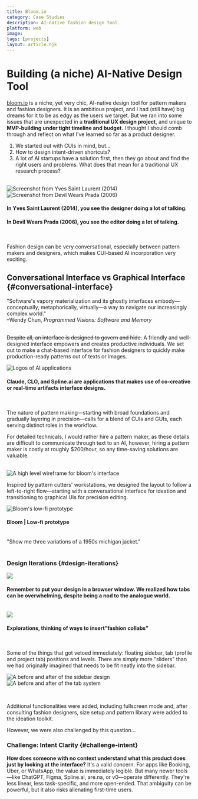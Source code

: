 ```yaml
---
title: Bloom.io
category: Case Studies
description: AI-native fashion design tool.
platform: web
image: 
tags: [projects]
layout: article.njk
---
```


# Building (a niche) AI-Native Design Tool

[bloom.io](https://bloom3d.io/) is a niche, yet very chic, AI-native design tool for pattern makers and fashion designers. It is an ambitious project, and I had (still have) big dreams for it to be as edgy as the users we target. But we ran into some issues that are unexpected in a **traditional UX design project**, and unique to **MVP-building under tight timeline and budget**. I thought I should comb through and reflect on what I've learned so far as a product designer.

<ol>
    <li> We started out with CUIs in mind, but…
    <li> How to design intent-driven shortcuts?
    <li> A lot of AI startups have a solution first, then they go about and find the right users and problems. What does that mean for a traditional UX research process? 
</ol>
<br>

<img src="/assets/images/ysl.webp" alt="Screenshot from Yves Saint Laurent (2014)">
<img src="/assets/images/dwp.webp" alt="Screenshot from Devil Wears Prada (2006)">

#### In Yves Saint Laurent (2014), you see the designer doing a lot of talking.
#### In Devil Wears Prada (2006), you see the editor doing a lot of talking.

<br>

Fashion design can be very conversational, especially between pattern makers and designers, which makes CUI-based AI incorporation very exciting.

## Conversational Interface vs Graphical Interface {#conversational-interface}

<div class="quote">
    "Software's vapory materialization and its ghostly interfaces embody— conceptually, metaphorically, virtually—a way to navigate our increasingly complex world." <br>
    –Wendy Chun, <i>Programmed Visions: Software and Memory</i>
</div>
<br>

~~Despite all, an interface is designed to govern and hide.~~ A friendly and well-designed interface empowers and creates productive individuals. We set out to make a chat-based interface for fashion designers to quickly make production-ready patterns out of texts or images.
<br>

![Logos of AI applications]()

#### Claude, CLO, and Spline.ai are applications that makes use of co-creative or real-time artifacts interface designs. 

<br>

The nature of pattern making—starting with broad foundations and gradually layering in precision—calls for a blend of CUIs and GUIs, each serving distinct roles in the workflow.

<div class="quote">
    For detailed technicals, I would rather hire a pattern maker, as these details are difficult to communicate through text to an AI, however, hiring a pattern maker is costly at roughly $200/hour, so any time-saving solutions are valuable.
</div>
<br>

![A high level wireframe for bloom's interface]()
<br>

Inspired by pattern cutters' workstations, we designed the layout to follow a left-to-right flow—starting with a conversational interface for ideation and transitioning to graphical UIs for precision editing. <br>

<img src="/assets/images/lofi.png" alt="Bloom's low-fi prototype">

#### Bloom | Low-fi prototype

<br>

<div class="quote">
    "Show me three variations of a 1950s michigan jacket."
</div>
<br>

### Design Iterations {#design-iterations}

<img src="assets/images/browswerlofi.png">

#### Remember to put your design in a browser window. We realized how tabs can be overwhelming, despite being a nod to the analogue world.
<br>
<img src="assets/images/collab.png">

#### Explorations, thinking of ways to insert"fashion collabs"

<br>

Some of the things that got vetoed immediately: floating sidebar, tab (profile and project tab) positions and levels. There are simply more "sliders" than we had originally imagined that needs to be fit neatly into the sidebar. 

![A before and after of the sidebar design](assets/images/sidebar.png)
![A before and after of the tab system](assets/images/tabsystem.png)

<br>

Additional functionalities were added, including fullscreen mode and, after consulting fashion designers, size setup and pattern library were added to the ideation toolkit.

However, we were also challenged by this question...

### Challenge: Intent Clarity {#challenge-intent}

**How does someone with no context understand what this product does just by looking at the interface?**
It's a valid concern. For apps like Booking, Uber, or WhatsApp, the value is immediately legible. But many newer tools—like ChatGPT, Figma, Spline.ai, are.na, or v0—operate differently. They're less linear, less task-specific, and more open-ended. That ambiguity can be powerful, but it also risks alienating first-time users.
